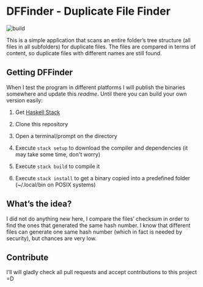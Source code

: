 # DFFinder - Duplicate File Finder

![build](https://github.com/mayconamaro/dffinder/workflows/build/badge.svg?branch=master&event=push)

This is a simple application that scans an entire folder’s tree structure (all files in all subfolders) for duplicate files. The files are compared in terms of content, so duplicate files with different names are still found.



## Getting DFFinder

When I test the program in different platforms I will publish the binaries somewhere and update this *readme*. Until there you can build your own version easily:

1. Get [Haskell Stack](https://docs.haskellstack.org/en/stable/install_and_upgrade/) 

2. Clone this repository

3. Open a terminal/prompt on the directory

4. Execute `stack setup` to download the compiler and dependencies (it may take some time, don't worry)

5. Execute `stack build` to compile it

6. Execute `stack install` to get a binary copied into a predefined folder (~/.local/bin on POSIX systems)



## What’s the idea?

I did not do anything new here, I compare the files’ checksum in order to find the ones that generated the same hash number. I know that different files can generate one same hash number (which in fact is needed by security), but chances are very low.

## Contribute

I’ll will gladly check all pull requests and accept contributions to this project =D

